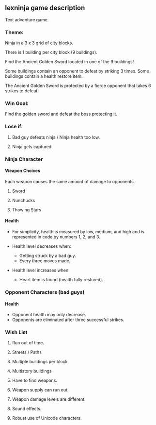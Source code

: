 ## lexninja game description

Text adventure game.

### Theme:

Ninja in a 3 x 3 grid of city blocks.

There is 1 building per city block (9 buildings).

Find the Ancient Golden Sword located in one of the 9 buildings!

Some buildings contain an opponent to defeat by striking 3 times.
Some buildings contain a health restore item.

The Ancient Golden Sword is protected by a fierce opponent that
takes 6 strikes to defeat!

### Win Goal:

Find the golden sword and defeat the boss protecting it.

### Lose if:

1. Bad guy defeats ninja / Ninja health too low.

2. Ninja gets captured

### Ninja Character

#### Weapon Choices

Each weapon causes the same amount of damage to opponents.

1. Sword

2. Nunchucks

3. Thowing Stars

#### Health

- For simplicity, health is measured by low, medium, and high and
is represented in code by numbers 1, 2, and 3.

- Health level decreases when:
  - Getting struck by a bad guy.
  - Every three moves made.

- Health level increases when:
  - Heart item is found (health fully restored).

### Opponent Characters (bad guys)

#### Health

 - Opponent health may only decrease.
 - Opponents are eliminated after three successful strikes.

### Wish List

1. Run out of time.

2. Streets / Paths

3. Multiple buildings per block.

4. Multistory buildings

5. Have to find weapons.

6. Weapon supply can run out.

7. Weapon damage levels are different.

8. Sound effects.

9. Robust use of Unicode characters.
